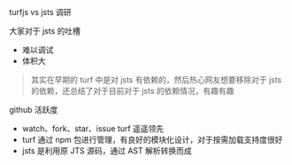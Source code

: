turfjs vs jsts 调研

大家对于 jsts 的吐槽
* 难以调试
* 体积大

> 其实在早期的 turf 中是对 jsts 有依赖的，然后热心网友想要移除对于 jsts 的依赖，还总结了对于目前对于 jsts 的依赖情况，有趣有趣

github 活跃度
* watch、fork、star、issue turf 遥遥领先
* turf 通过 npm 包进行管理，有良好的模块化设计，对于按需加载支持度很好
* jsts 是利用原 JTS 源码，通过 AST 解析转换而成